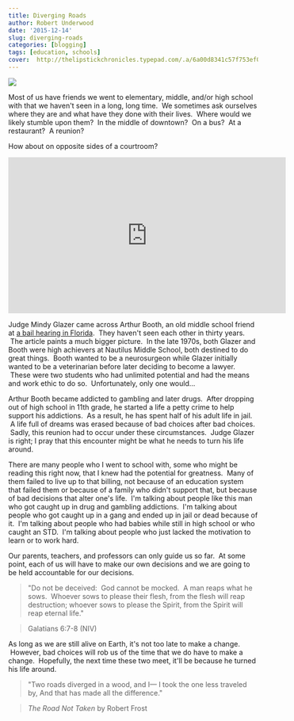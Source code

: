 ```yaml
---
title: Diverging Roads
author: Robert Underwood
date: '2015-12-14'
slug: diverging-roads
categories: [blogging]
tags: [education, schools]
cover:  http://thelipstickchronicles.typepad.com/.a/6a00d8341c57f753ef0154366925bb970c-pi
---
```


![](http://thelipstickchronicles.typepad.com/.a/6a00d8341c57f753ef0154366925bb970c-pi)

Most of us have friends we went to elementary, middle, and/or high school with that we haven't seen in a long, long time.  We sometimes ask ourselves where they are and what have they done with their lives.  Where would we likely stumble upon them?  In the middle of downtown?  On a bus?  At a restaurant?  A reunion?

How about on opposite sides of a courtroom?

<iframe width="560" height="315" src="https://www.youtube.com/embed/wSN8L2SrZOg" frameborder="0" gesture="media" allow="encrypted-media" allowfullscreen></iframe>

Judge Mindy Glazer came across Arthur Booth, an old middle school friend at [a bail hearing in Florida](http://www.dailymail.co.uk/news/article-3155288/Full-story-criminal-wept-judge-revealed-classmates-brilliant-schoolboy-wanted-neurosurgeon-drugs-crime-ruined-dream.html).  They haven't seen each other in thirty years.  The article paints a much bigger picture.  In the late 1970s, both Glazer and Booth were high achievers at Nautilus Middle School, both destined to do great things.  Booth wanted to be a neurosurgeon while Glazer initially wanted to be a veterinarian before later deciding to become a lawyer.  These were two students who had unlimited potential and had the means and work ethic to do so.  Unfortunately, only one would...

Arthur Booth became addicted to gambling and later drugs.  After dropping out of high school in 11th grade, he started a life a petty crime to help support his addictions.  As a result, he has spent half of his adult life in jail.  A life full of dreams was erased because of bad choices after bad choices.  Sadly, this reunion had to occur under these circumstances.  Judge Glazer is right; I pray that this encounter might be what he needs to turn his life around.

There are many people who I went to school with, some who might be reading this right now, that I knew had the potential for greatness.  Many of them failed to live up to that billing, not because of an education system that failed them or because of a family who didn't support that, but because of bad decisions that alter one's life.  I'm talking about people like this man who got caught up in drug and gambling addictions.  I'm talking about people who got caught up in a gang and ended up in jail or dead because of it.  I'm talking about people who had babies while still in high school or who caught an STD.  I'm talking about people who just lacked the motivation to learn or to work hard.

Our parents, teachers, and professors can only guide us so far.  At some point, each of us will have to make our own decisions and we are going to be held accountable for our decisions.

> "Do not be deceived:  God cannot be mocked.  A man reaps what he sows.  Whoever sows to please their flesh, from the flesh will reap destruction; whoever sows to please the Spirit, from the Spirit will reap eternal life."

> Galatians 6:7-8 (NIV)

As long as we are still alive on Earth, it's not too late to make a change.  However, bad choices will rob us of the time that we do have to make a change.  Hopefully, the next time these two meet, it'll be because he turned his life around.

> "Two roads diverged in a wood, and I—
I took the one less traveled by,
And that has made all the difference."

> *The Road Not Taken* by Robert Frost


